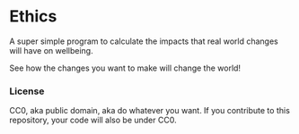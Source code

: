 # Ethics
A super simple program to calculate the impacts that real world changes will have
on wellbeing.

See how the changes you want to make will change the world!

### License
CC0, aka public domain, aka do whatever you want.
If you contribute to this repository, your code will also be under CC0.
